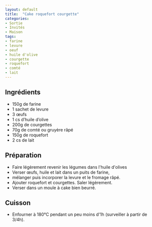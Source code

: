 ```yaml
---
layout: default
title:  "Cake roquefort courgette"
categories:
- Sortie
- Invités
- Maison
tags:
- farine
- levure
- oeuf
- huile d'olive
- courgette
- roquefort
- comté
- lait
---
```


## Ingrédients

- 150g de farine
- 1 sachet de levure
- 3 œufs
- 1 cs d’huile d’olive
- 200g de courgettes
- 70g de comté ou gruyère râpé
- 150g de roquefort
- 2 cs de lait

## Préparation

- Faire légèrement revenir les légumes dans l'huile d'olives
- Verser œufs, huile et lait dans un puits de farine, 
- mélanger puis incorporer la levure et le fromage râpé. 
- Ajouter roquefort et courgettes. Saler légèrement.
- Verser dans un moule à cake bien beurré.

## Cuisson

- Enfourner à 180°C pendant un peu moins d'1h (surveiller à partir de 3/4h).